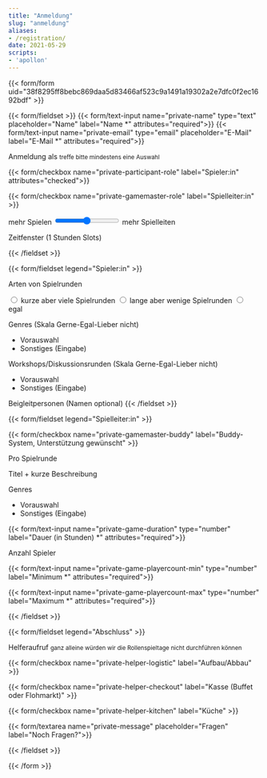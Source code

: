 ```yaml
---
title: "Anmeldung"
slug: "anmeldung"
aliases:
- /registration/
date: 2021-05-29
scripts:
- 'apollon'
---
```


{{< form/form uid="38f8295ff8bebc869daa5d83466af523c9a1491a19302a2e7dfc0f2ec1692bdf" >}}

{{< form/fieldset >}}
{{< form/text-input name="private-name" type="text" placeholder="Name" label="Name *" attributes="required">}}
{{< form/text-input name="private-email" type="email" placeholder="E-Mail" label="E-Mail *" attributes="required">}}

<label>Anmeldung als</label>
<small>treffe bitte mindestens eine Auswahl</small>

{{< form/checkbox name="private-participant-role" label="Spieler:in" attributes="checked">}}

{{< form/checkbox name="private-gamemaster-role" label="Spielleiter:in" >}}

<label>
mehr Spielen
<input type="range" id="balance" name="balance" min="0" max="2">
mehr Spielleiten
</label>

Zeitfenster (1 Stunden Slots)

{{< /fieldset >}}

{{< form/fieldset legend="Spieler:in" >}}

<label>Arten von Spielrunden</label>

<label class="radio">
  <input type="radio" name="answer">
  kurze aber viele Spielrunden
</label>
<label class="radio">
  <input type="radio" name="answer">
  lange aber wenige Spielrunden
</label>
<label class="radio">
  <input type="radio" name="answer">
  egal
</label>

Genres (Skala Gerne-Egal-Lieber nicht)
* Vorauswahl
* Sonstiges (Eingabe)

Workshops/Diskussionsrunden (Skala Gerne-Egal-Lieber nicht)
<i class="fas fa-camera"></i>
* Vorauswahl
* Sonstiges (Eingabe)

Beigleitpersonen (Namen optional)
{{< /fieldset >}}

{{< form/fieldset legend="Spielleiter:in" >}}

{{< form/checkbox name="private-gamemaster-buddy" label="Buddy-System, Unterstützung gewünscht" >}}

Pro Spielrunde

Titel + kurze Beschreibung

Genres
* Vorauswahl
* Sonstiges (Eingabe)

{{< form/text-input name="private-game-duration" type="number" label="Dauer (in Stunden) *" attributes="required">}}

<label>Anzahl Spieler</label>

{{< form/text-input name="private-game-playercount-min" type="number" label="Minimum *" attributes="required">}}

{{< form/text-input name="private-game-playercount-max" type="number" label="Maximum *" attributes="required">}}

{{< /fieldset >}}

{{< form/fieldset legend="Abschluss" >}}

<label>Helferaufruf</label>
<small>ganz alleine würden wir die Rollenspieltage nicht durchführen können</small>

{{< form/checkbox name="private-helper-logistic" label="Aufbau/Abbau" >}}

{{< form/checkbox name="private-helper-checkout" label="Kasse (Buffet oder Flohmarkt)" >}}

{{< form/checkbox name="private-helper-kitchen" label="Küche" >}}

{{< form/textarea name="private-message" placeholder="Fragen" label="Noch Fragen?">}}

{{< /fieldset >}}

{{< /form >}}
